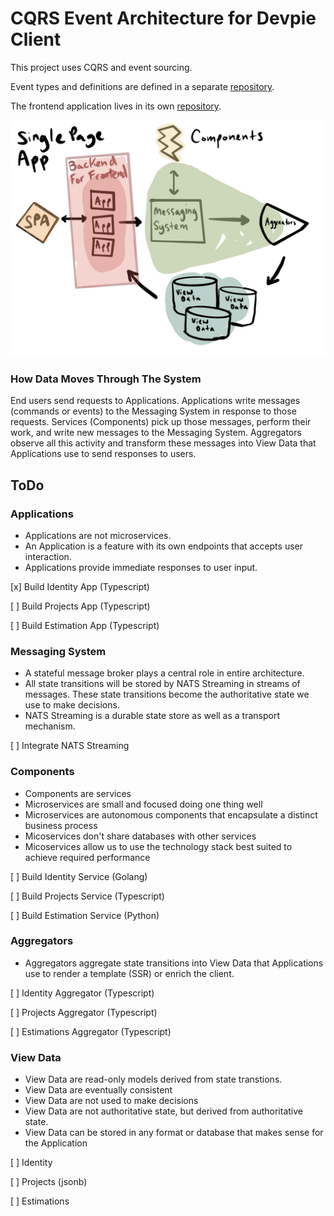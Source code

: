 # CQRS Event Architecture for Devpie Client

This project uses CQRS and event sourcing.

Event types and definitions are defined in a separate [repository](https://github.com/ivorscott/devpie-client-common-module).

The frontend application lives in its own [repository](https://github.com/ivorscott/devpie-client-app).

![cqrs architecture](cqrs.png)

### How Data Moves Through The System

End users send requests to Applications. Applications write messages (commands or events) to the Messaging System in response to those requests. Services (Components) pick up those messages, perform their work, and write new messages to the Messaging System. Aggregators observe all this activity and transform these messages into View Data that Applications use to send responses to users.

## ToDo

### Applications

- Applications are not microservices.
- An Application is a feature with its own endpoints that accepts user interaction.
- Applications provide immediate responses to user input.

[x] Build Identity App (Typescript)

[ ] Build Projects App (Typescript)

[ ] Build Estimation App (Typescript)

### Messaging System

- A stateful message broker plays a central role in entire architecture.
- All state transitions will be stored by NATS Streaming in streams of messages. These state transitions become the authoritative state we use to make decisions.
- NATS Streaming is a durable state store as well as a transport mechanism.

[ ] Integrate NATS Streaming

### Components

- Components are services
- Microservices are small and focused doing one thing well
- Microservices are autonomous components that encapsulate a distinct business process
- Micoservices don't share databases with other services
- Micoservices allow us to use the technology stack best suited to achieve required performance

[ ] Build Identity Service (Golang)

[ ] Build Projects Service (Typescript)

[ ] Build Estimation Service (Python)

### Aggregators

- Aggregators aggregate state transitions into View Data that Applications use to render a template (SSR) or enrich the client.

[ ] Identity Aggregator (Typescript)

[ ] Projects Aggregator (Typescript)

[ ] Estimations Aggregator (Typescript)

### View Data

- View Data are read-only models derived from state transtions.
- View Data are eventually consistent
- View Data are not used to make decisions
- View Data are not authoritative state, but derived from authoritative state.
- View Data can be stored in any format or database that makes sense for the Application

[ ] Identity

[ ] Projects (jsonb)

[ ] Estimations

